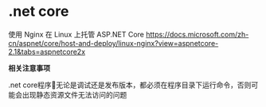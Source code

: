 # .net core

使用 Nginx 在 Linux 上托管 ASP.NET Core
https://docs.microsoft.com/zh-cn/aspnet/core/host-and-deploy/linux-nginx?view=aspnetcore-2.1&tabs=aspnetcore2x

**相关注意事项**

.net core程序无论是调试还是发布版本，都必须在程序目录下运行命令，否则可能会出现静态资源文件无法访问的问题
 